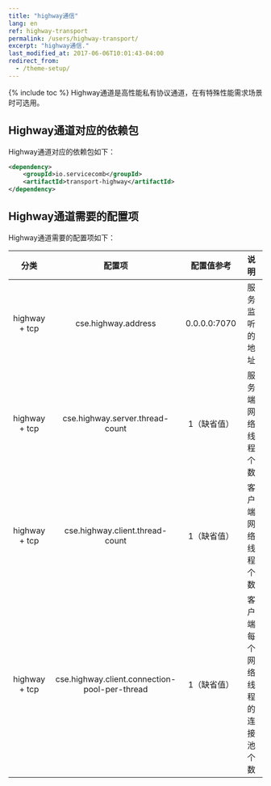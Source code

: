 ```yaml
---
title: "highway通信"
lang: en
ref: highway-transport
permalink: /users/highway-transport/
excerpt: "highway通信."
last_modified_at: 2017-06-06T10:01:43-04:00
redirect_from:
  - /theme-setup/
---
```


{% include toc %}
Highway通道是高性能私有协议通道，在有特殊性能需求场景时可选用。

## Highway通道对应的依赖包

Highway通道对应的依赖包如下：

```xml
<dependency>
    <groupId>io.servicecomb</groupId>
    <artifactId>transport-highway</artifactId>
</dependency>
```

## Highway通道需要的配置项

Highway通道需要的配置项如下：


|分类|配置项|配置值参考|说明|
|:-----:|:-----:|:-----:|:-----:|
|highway + tcp|cse.highway.address|0.0.0.0:7070|服务监听的地址|
|highway + tcp|cse.highway.server.thread-count|1（缺省值）|服务端网络线程个数|
|highway + tcp|cse.highway.client.thread-count|1（缺省值）|客户端网络线程个数|
|highway + tcp|cse.highway.client.connection-pool-per-thread|1（缺省值）|客户端每个网络线程的连接池个数|
